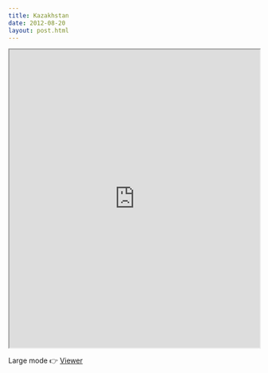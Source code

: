 ```yaml
---
title: Kazakhstan
date: 2012-08-20
layout: post.html
---
```


<div class="mapParent">
    <iframe id="kazakhstan"
        width="100%"
        height="600px"
        src="http://devseed.com/project-connect-visualizations/countries/kazakhstan_map">
    </iframe>
</div>

Large mode 👉 [Viewer](../../countries/kazakhstan_map/)
